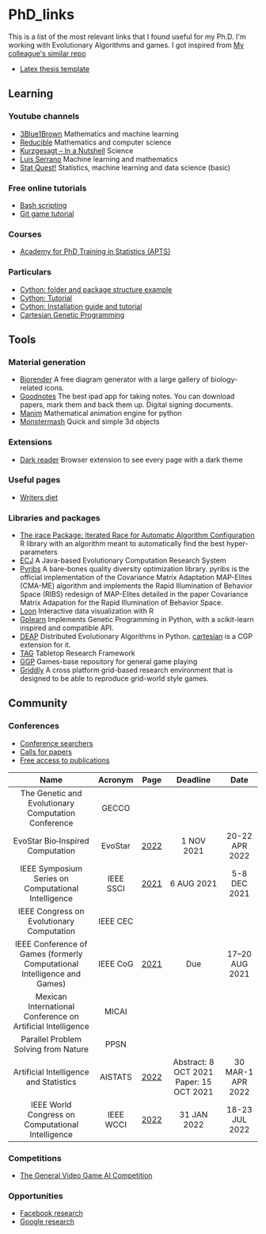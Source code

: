 # PhD_links

This is a list of the most relevant links that I found useful for my Ph.D.
I'm working with Evolutionary Algorithms and games.
I got inspired from [My colleague's similar repo](https://github.com/brunaw/phd_resources)

- [Latex thesis template](https://www.latextemplates.com/template/masters-doctoral-thesis)

## Learning
### Youtube channels
- [3Blue1Brown](https://www.youtube.com/3blue1brown)
Mathematics and machine learning
- [Reducible](https://www.youtube.com/channel/UCK8XIGR5kRidIw2fWqwyHRA)
Mathematics and computer science
- [Kurzgesagt – In a Nutshell](https://www.youtube.com/user/Kurzgesagt)
Science
- [Luis Serrano](https://www.youtube.com/channel/UCgBncpylJ1kiVaPyP-PZauQ)
Machine learning and mathematics
- [Stat Quest!](https://www.youtube.com/user/joshstarmer)
Statistics, machine learning and data science (basic)

### Free online tutorials
- [Bash scripting](https://github.com/dairer/how-to-bash#function-arguments)
- [Git game tutorial](https://learngitbranching.js.org/?locale=es_ES)

### Courses
- [Academy for PhD Training in Statistics (APTS)](https://warwick.ac.uk/fac/sci/statistics/apts)

### Particulars
- [Cython: folder and package structure example](https://github.com/FedericoStra/cython-package-example)
- [Cython: Tutorial](http://docs.cython.org/en/latest/src/tutorial/cython_tutorial.html)
- [Cython: Installation guide and tutorial](https://www.youtube.com/watch?v=-nXrJmI5JjU&list=PLMOobVGrchXNbTrmUb8_3yZNscK3rle3B)
- [Cartesian Genetic Programming](https://www.cartesiangp.com/)


## Tools

### Material generation
- [Biorender](https://www.youtube.com/channel/UCgBncpylJ1kiVaPyP-PZauQ)
A free diagram generator with a large gallery of biology-related icons.
- [Goodnotes](https://www.goodnotes.com/)
The best ipad app for taking notes. You can download papers, mark them and back them up. Digital signing documents.
- [Manim](https://github.com/malhotra5/Manim-Tutorial)
Mathematical animation engine for python
- [Monstermash](monstermash.zone)
Quick and simple 3d objects

### Extensions
- [Dark reader](https://darkreader.org/)
Browser extension to see every page with a dark theme

### Useful pages
- [Writers diet](https://writersdiet.com/test/)


### Libraries and packages
- [The irace Package: Iterated Race for Automatic Algorithm Configuration](https://iridia.ulb.ac.be/irace/)
R library with an algorithm meant to automatically find the best hyper-parameters
- [ECJ](https://cs.gmu.edu/~eclab/projects/ecj/)
A Java-based Evolutionary Computation Research System
- [Pyribs](https://docs.pyribs.org/en/latest/)
A bare-bones quality diversity optimization library. pyribs is the official implementation of the Covariance Matrix Adaptation MAP-Elites (CMA-ME) algorithm and implements the Rapid Illumination of Behavior Space (RIBS) redesign of MAP-Elites detailed in the paper Covariance Matrix Adapation for the Rapid Illumination of Behavior Space.
- [Loon](https://great-northern-diver.github.io/loon/)
Interactive data visualization with R
- [Gplearn](https://gplearn.readthedocs.io/en/stable/)
Implements Genetic Programming in Python, with a scikit-learn inspired and compatible API.
- [DEAP](https://deap.readthedocs.io/en/master/index.html)
Distributed Evolutionary Algorithms in Python. [cartesian](https://pypi.org/project/cartesian/) is a CGP extension for it.
- [TAG](https://github.com/GAIGResearch/TabletopGames)
Tabletop Research Framework
- [GGP](http://games.ggp.org/)
Games-base repository for general game playing
- [Griddly](https://github.com/Bam4d/Griddly)
A cross platform grid-based research environment that is designed to be able to reproduce grid-world style games.


## Community

### Conferences
- [Conference searchers](https://www.guide2research.com/)
- [Calls for papers](http://www.wikicfp.com/cfp/allcfp)
- [Free access to publications](https://sci-hub.scihubtw.tw/)

|                                   Name                                   	|  Acronym  	|                       Page                       	|                 Deadline                	|      Date      	|
|:------------------------------------------------------------------------:	|:---------:	|:------------------------------------------------:	|:---------------------------------------:	|:--------------:	|
|            The Genetic and Evolutionary Computation Conference           	|   GECCO   	|                                                  	|                                         	|                	|
|                     EvoStar Bio‑Inspired Computation                     	|  EvoStar  	|       [2022](http://www.evostar.org/2022/)       	|                1 NOV 2021               	| 20-22 APR 2022 	|
|            IEEE Symposium Series on Computational Intelligence           	| IEEE SSCI 	|      [2021](https://attend.ieee.org/ssci-2021/)    	|  6 AUG 2021 	|  5-8 DEC 2021  	|
|                 IEEE Congress on Evolutionary Computation                	|  IEEE CEC 	|                                                  	|                                         	|                	|
| IEEE Conference of Games (formerly Computational Intelligence and Games) 	|  IEEE CoG 	|        [2021](https://ieee-cog.org/2021/)        	|                   Due                   	| 17–20 AUG 2021 	|
|        Mexican International Conference on Artificial Intelligence       	|   MICAI   	|                                                  	|                                         	|                	|
|                   Parallel Problem Solving from Nature                   	|    PPSN   	| 	|  | | 
|                  Artificial Intelligence and Statistics                  	|  AISTATS  	| [2022](https://aistats.org/aistats2022/cfp.html) 	| Abstract: 8 OCT 2021 Paper: 15 OCT 2021 	| 30 MAR-1 APR 2022|
|    IEEE World Congress on Computational Intelligence 	|  IEEE WCCI	| [2022](https://wcci2022.org/)	| 31 JAN 2022 | 18-23 JUL 2022 | 


### Competitions
- [The General Video Game AI Competition](http://www.gvgai.net/)

### Opportunities
- [Facebook research](https://research.fb.com/)
- [Google research](https://research.google/)

